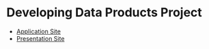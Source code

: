 Developing Data Products Project
===
* [Application Site](http://zhong-wang.shinyapps.io/shinyapp/)
* [Presentation Site](http://rpubs.com/Zhong_Wang/slidify)
